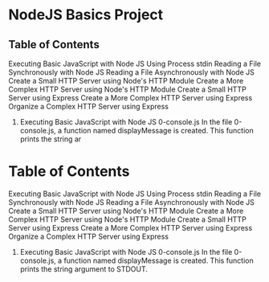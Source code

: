 # NodeJS Basics Project


## Table of Contents
Executing Basic JavaScript with Node JS
Using Process stdin
Reading a File Synchronously with Node JS
Reading a File Asynchronously with Node JS
Create a Small HTTP Server using Node's HTTP Module
Create a More Complex HTTP Server using Node's HTTP Module
Create a Small HTTP Server using Express
Create a More Complex HTTP Server using Express
Organize a Complex HTTP Server using Express
1. Executing Basic JavaScript with Node JS
0-console.js
In the file 0-console.js, a function named displayMessage is created. This function prints the string ar                                                                                                 
# Table of Contents
Executing Basic JavaScript with Node JS
Using Process stdin
Reading a File Synchronously with Node JS
Reading a File Asynchronously with Node JS
Create a Small HTTP Server using Node's HTTP Module
Create a More Complex HTTP Server using Node's HTTP Module
Create a Small HTTP Server using Express
Create a More Complex HTTP Server using Express
Organize a Complex HTTP Server using Express
1. Executing Basic JavaScript with Node JS
0-console.js
In the file 0-console.js, a function named displayMessage is created. This function prints the string argument to STDOUT.